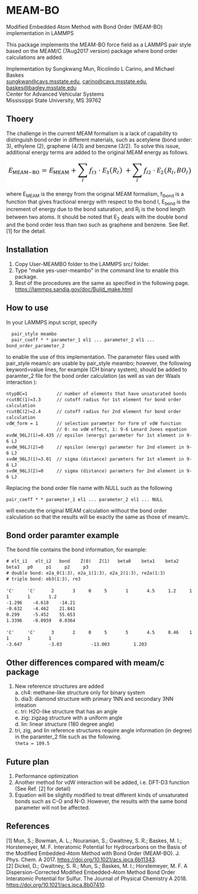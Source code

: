 # MEAM-BO
Modified Embedded Atom Method with Bond Order (MEAM-BO) implementation in LAMMPS

This package implements the MEAM-BO force field as a LAMMPS pair style based on 
the MEAM/C (7Aug2017 version) package where bond order calculations are added. 

Implementation by Sungkwang Mun, Ricolindo L Carino, and Michael Baskes  
 sungkwan@cavs.msstate.edu, carino@cavs.msstate.edu, baskes@bagley.msstate.edu  
 Center for Advanced Vehicular Systems  
 Mississippi State University, MS 39762  
 
## Thoery

The challenge in the current MEAM formalism is a lack of capability to distinguish bond order in different materials, such as acetylene (bond order: 3), ethylene (2), graphene (4/3) and benzene (3/2). To solve this issue, additional energy terms are added to the original MEAM energy as follows.

![MEAM-BO equation](MEAM-BO_equation.png)

where E<sub>MEAM</sub> is the energy from the original MEAM formalism, f<sub>Ibond</sub> is a function that gives fractional energy with respect to the bond I, E<sub>bond</sub> is the increment of energy due to the bond saturation, and R<sub>I</sub> is the bond length between two atoms. It should be noted that E<sub>2</sub> deals with the double bond and the bond order less than two such as graphene and benzene. See Ref. [1] for the detail.

 
## Installation
1. Copy User-MEAMBO folder to the LAMMPS src/ folder.
2. Type "make yes-user-meambo" in the command line to enable this package.
3. Rest of the procedures are the same as specified in the following page. https://lammps.sandia.gov/doc/Build_make.html

## How to use
In your LAMMPS input script, specify  

```
  pair_style meambo
  pair_coeff * * parameter_1 el1 ... parameter_2 el1 ... bond_order_parameter_2
```
  
to enable the use of this implementation. The parameter files used with 
pair_style meam/c are usable by pair_style meambo; however, the following
keyword=value lines, for example (CH binary system), should be added to 
paramter_2 file for the bond order calculation (as well as van der Waals interaction ):  

```
ntypBC=1           // number of elements that have unsaturated bonds
rcutBC(1)=3.3      // cutoff radius for 1st element for bond order calculation 
rcutBC(2)=2.4      // cutoff radius for 2nd element for bond order calculation 
vdW_form = 1       // selection parameter for form of vdW function
                   // 0: no vdW effect, 1: 9-6 Lenard Jones equation
evdW_96LJ(1)=0.435 // epsilon (energy) parameter for 1st element in 9-6 LJ
evdW_96LJ(2)=0     // epsilon (energy) parameter for 2nd element in 9-6 LJ 
svdW_96LJ(1)=3.01  // sigma (distance) paramters for 1st element in 9-6 LJ 
svdW_96LJ(2)=0     // sigma (distance) paramters for 2nd element in 9-6 LJ
```

Replacing the bond order file name with NULL such as the following 

```
pair_coeff * * parameter_1 el1 ... parameter_2 el1 ... NULL
```

will execute the original MEAM calculation without the bond order calculation 
so that the results will be exactly the same as those of meam/c.

## Bond order paramter example
The bond file contains the bond information, for example:
```
# elt_i1   elt_i2   bond    Z(0)   Z(1)   beta0    beta1    beta2   beta3   p0     p1     p2     p3
# double bond: e2a_0(1:3), e2a_1(1:3), e2a_2(1:3), re2a(1:3)
# triple bond: eb3(1:3), re3

'C'     'C'      2       3     0     5       1       4.5     1.2     1       1       1       1.2     
-1.296    -4.618    -14.21   
-0.632    -4.462    21.841   
0.299     -5.452    55.653   
1.3396    -0.0959   0.0364    

'C'     'C'      3       2     0     5       5       4.5     0.46    1       1       1       1       
-3.647          -3.03           -13.003         1.203           
```


## Other differences compared with meam/c package
1. New reference structures are added  
  a. ch4: methane-like structure only for binary system  
  b. dia3: diamond structure with primary 1NN and secondary 3NN inteation  
  c. tri: H2O-like structure that has an angle  
	e. zig: zigzag structure with a uniform angle   
  d. lin: linear structure (180 degree angle)  
2. tri, zig, and lin reference structures require angle information (in degree) in the paramter_2 file such as the following.  
`theta = 109.5`

## Future plan
1. Performance optimization
2. Another method for vdW interaction will be added, i.e. DFT-D3 function (See Ref. [2] for detail)
3. Equation will be slightly modified to treat different kinds of unsaturated 
bonds such as C-O and N-O. However, the results with the same bond parameter 
will not be affected.


## References
[1] Mun, S.; Bowman, A. L.; Nouranian, S.; Gwaltney, S. R.; Baskes, M. I.; Horstemeyer, M. F. Interatomic Potential for Hydrocarbons on the Basis of the Modified Embedded-Atom Method with Bond Order (MEAM-BO). J. Phys. Chem. A 2017. https://doi.org/10.1021/acs.jpca.6b11343.  
[2] Dickel, D.; Gwaltney, S. R.; Mun, S.; Baskes, M. I.; Horstemeyer, M. F. A Dispersion-Corrected Modified Embedded-Atom Method Bond Order Interatomic Potential for Sulfur. The Journal of Physical Chemistry A 2018. https://doi.org/10.1021/acs.jpca.8b07410.

